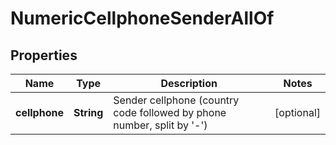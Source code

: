 

# NumericCellphoneSenderAllOf

## Properties

Name | Type | Description | Notes
------------ | ------------- | ------------- | -------------
**cellphone** | **String** | Sender cellphone (country code followed by phone number, split by &#39;-&#39;) |  [optional]



